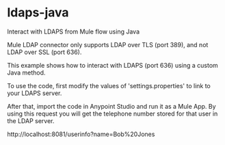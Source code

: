 # ldaps-java
Interact with LDAPS from Mule flow using Java

Mule LDAP connector only supports LDAP over TLS (port 389), and not LDAP over SSL (port 636).

This example shows how to interact with LDAPS (port 636) using a custom Java method.

To use the code, first modify the values of 'settings.properties' to link to your LDAPS server.

After that, import the code in Anypoint Studio and run it as a Mule App. By using this request you will get the telephone number stored for that user in the LDAP server.

http://localhost:8081/userinfo?name=Bob%20Jones

